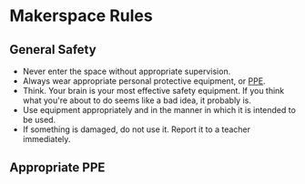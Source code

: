 # Makerspace Rules

## General Safety
* Never enter the space without appropriate supervision.
* Always wear appropriate personal protective equipment, or [PPE](##AppropriatePPE).
* Think. Your brain is your most effective safety equipment. If you think what you're about to do seems like a bad idea, it probably is.
* Use equipment appropriately and in the manner in which it is intended to be used.
* If something is damaged, do not use it. Report it to a teacher immediately.

## Appropriate PPE